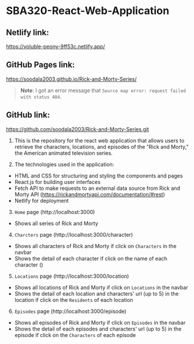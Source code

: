 # SBA320-React-Web-Application

## Netlify link:
https://voluble-peony-9ff53c.netlify.app/

## GitHub Pages link:
https://soodala2003.github.io/Rick-and-Morty-Series/
> **Note**: I got an error message that `Source map error: request failed with status 404`.

## GitHub link:
https://github.com/soodala2003/Rick-and-Morty-Series.git

1. This is the repository for the react web application that allows users to retrieve the characters, locations, and episodes of the "Rick and Morty," the American animated television series. 

2. The technologies used in the application: 
- HTML and CSS for structuring and styling the components and pages
- React.js for building user interfaces
- Fetch API to make requests to an external data source from Rick and Morty API (https://rickandmortyapi.com/documentation/#rest)
- Netlify for deployment

3. `Home` page (http://localhost:3000)
- Shows all series of Rick and Morty

4. `Charcters` page (http://localhost:3000/character)
- Shows all characters of Rick and Morty if click on `Characters` in the navbar
- Shows the detail of each character if click on the name of each character ()

5. `Locations` page (http://localhost:3000/location)
- Shows all locations of Rick and Morty if click on `Locations` in the navbar
- Shows the detail of each location and characters' url (up to 5) in the location if click on the `Residents` of each location 

6. `Episodes` page (http://localhost:3000/episode)
- Shows all episodes of Rick and Morty if click on `Episodes` in the navbar
- Shows the detail of each episodes and characters' url (up to 5) in the episode if click on the `Characters` of each episode 
